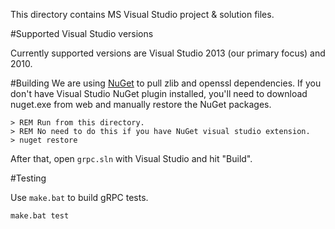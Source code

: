 This directory contains MS Visual Studio project & solution files.

#Supported Visual Studio versions

Currently supported versions are Visual Studio 2013 (our primary focus) and 2010.

#Building
We are using [NuGet](http://www.nuget.org) to pull zlib and openssl dependencies.
If you don't have Visual Studio NuGet plugin installed, you'll need to
download nuget.exe from web and manually restore the NuGet packages.

```
> REM Run from this directory.
> REM No need to do this if you have NuGet visual studio extension.
> nuget restore
```

After that, open `grpc.sln` with Visual Studio and hit "Build".

#Testing

Use `make.bat` to build gRPC tests.
```
make.bat test
```



